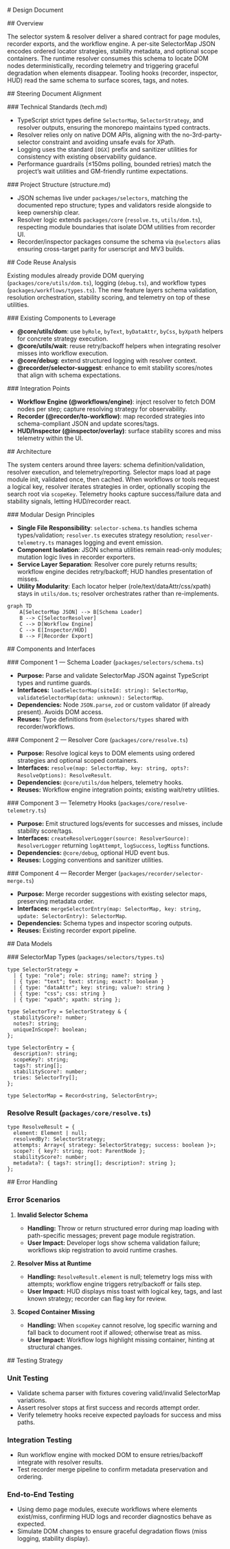 \# Design Document

\## Overview

The selector system & resolver deliver a shared contract for page modules, recorder exports, and the workflow engine. A per-site SelectorMap JSON encodes ordered locator strategies, stability metadata, and optional scope containers. The runtime resolver consumes this schema to locate DOM nodes deterministically, recording telemetry and triggering graceful degradation when elements disappear. Tooling hooks (recorder, inspector, HUD) read the same schema to surface scores, tags, and notes.

\## Steering Document Alignment

\### Technical Standards (tech.md)
- TypeScript strict types define `SelectorMap`, `SelectorStrategy`, and resolver outputs, ensuring the monorepo maintains typed contracts.
- Resolver relies only on native DOM APIs, aligning with the no-3rd-party-selector constraint and avoiding unsafe evals for XPath.
- Logging uses the standard `[DGX]` prefix and sanitizer utilities for consistency with existing observability guidance.
- Performance guardrails (≤150ms polling, bounded retries) match the project’s wait utilities and GM-friendly runtime expectations.

\### Project Structure (structure.md)
- JSON schemas live under `packages/selectors`, matching the documented repo structure; types and validators reside alongside to keep ownership clear.
- Resolver logic extends `packages/core` (`resolve.ts`, `utils/dom.ts`), respecting module boundaries that isolate DOM utilities from recorder UI.
- Recorder/inspector packages consume the schema via `@selectors` alias ensuring cross-target parity for userscript and MV3 builds.

\## Code Reuse Analysis

Existing modules already provide DOM querying (`packages/core/utils/dom.ts`), logging (`debug.ts`), and workflow types (`packages/workflows/types.ts`). The new feature layers schema validation, resolution orchestration, stability scoring, and telemetry on top of these utilities.

\### Existing Components to Leverage
- **@core/utils/dom**: use `byRole`, `byText`, `byDataAttr`, `byCss`, `byXpath` helpers for concrete strategy execution.
- **@core/utils/wait**: reuse retry/backoff helpers when integrating resolver misses into workflow execution.
- **@core/debug**: extend structured logging with resolver context.
- **@recorder/selector-suggest**: enhance to emit stability scores/notes that align with schema expectations.

\### Integration Points
- **Workflow Engine (@workflows/engine)**: inject resolver to fetch DOM nodes per step; capture resolving strategy for observability.
- **Recorder (@recorder/to-workflow)**: map recorded strategies into schema-compliant JSON and update scores/tags.
- **HUD/Inspector (@inspector/overlay)**: surface stability scores and miss telemetry within the UI.

\## Architecture

The system centers around three layers: schema definition/validation, resolver execution, and telemetry/reporting. Selector maps load at page module init, validated once, then cached. When workflows or tools request a logical key, resolver iterates strategies in order, optionally scoping the search root via `scopeKey`. Telemetry hooks capture success/failure data and stability signals, letting HUD/recorder react.

\### Modular Design Principles
- **Single File Responsibility**: `selector-schema.ts` handles schema types/validation; `resolver.ts` executes strategy resolution; `resolver-telemetry.ts` manages logging and event emission.
- **Component Isolation**: JSON schema utilities remain read-only modules; mutation logic lives in recorder exporters.
- **Service Layer Separation**: Resolver core purely returns results; workflow engine decides retry/backoff; HUD handles presentation of misses.
- **Utility Modularity**: Each locator helper (role/text/dataAttr/css/xpath) stays in `utils/dom.ts`; resolver orchestrates rather than re-implements.

```mermaid
graph TD
    A[SelectorMap JSON] --> B[Schema Loader]
    B --> C[SelectorResolver]
    C --> D[Workflow Engine]
    C --> E[Inspector/HUD]
    B --> F[Recorder Export]
```

\## Components and Interfaces

\### Component 1 — Schema Loader (`packages/selectors/schema.ts`)
- **Purpose:** Parse and validate SelectorMap JSON against TypeScript types and runtime guards.
- **Interfaces:** `loadSelectorMap(siteId: string): SelectorMap`, `validateSelectorMap(data: unknown): SelectorMap`.
- **Dependencies:** Node `JSON.parse`, `zod` or custom validator (if already present). Avoids DOM access.
- **Reuses:** Type definitions from `@selectors/types` shared with recorder/workflows.

\### Component 2 — Resolver Core (`packages/core/resolve.ts`)
- **Purpose:** Resolve logical keys to DOM elements using ordered strategies and optional scoped containers.
- **Interfaces:** `resolve(map: SelectorMap, key: string, opts?: ResolveOptions): ResolveResult`.
- **Dependencies:** `@core/utils/dom` helpers, telemetry hooks.
- **Reuses:** Workflow engine integration points; existing wait/retry utilities.

\### Component 3 — Telemetry Hooks (`packages/core/resolve-telemetry.ts`)
- **Purpose:** Emit structured logs/events for successes and misses, include stability score/tags.
- **Interfaces:** `createResolverLogger(source: ResolverSource): ResolverLogger` returning `logAttempt`, `logSuccess`, `logMiss` functions.
- **Dependencies:** `@core/debug`, optional HUD event bus.
- **Reuses:** Logging conventions and sanitizer utilities.

\### Component 4 — Recorder Merger (`packages/recorder/selector-merge.ts`)
- **Purpose:** Merge recorder suggestions with existing selector maps, preserving metadata order.
- **Interfaces:** `mergeSelectorEntry(map: SelectorMap, key: string, update: SelectorEntry): SelectorMap`.
- **Dependencies:** Schema types and inspector scoring outputs.
- **Reuses:** Existing recorder export pipeline.

\## Data Models

\### SelectorMap Types (`packages/selectors/types.ts`)
```
type SelectorStrategy =
  | { type: "role"; role: string; name?: string }
  | { type: "text"; text: string; exact?: boolean }
  | { type: "dataAttr"; key: string; value?: string }
  | { type: "css"; css: string }
  | { type: "xpath"; xpath: string };

type SelectorTry = SelectorStrategy & {
  stabilityScore?: number;
  notes?: string;
  uniqueInScope?: boolean;
};

type SelectorEntry = {
  description?: string;
  scopeKey?: string;
  tags?: string[];
  stabilityScore?: number;
  tries: SelectorTry[];
};

type SelectorMap = Record<string, SelectorEntry>;
```

### Resolve Result (`packages/core/resolve.ts`)
```
type ResolveResult = {
  element: Element | null;
  resolvedBy?: SelectorStrategy;
  attempts: Array<{ strategy: SelectorStrategy; success: boolean }>;
  scope?: { key?: string; root: ParentNode };
  stabilityScore?: number;
  metadata?: { tags?: string[]; description?: string };
};
```

\## Error Handling

### Error Scenarios
1. **Invalid Selector Schema**
   - **Handling:** Throw or return structured error during map loading with path-specific messages; prevent page module registration.
   - **User Impact:** Developer logs show schema validation failure; workflows skip registration to avoid runtime crashes.

2. **Resolver Miss at Runtime**
   - **Handling:** `ResolveResult.element` is null; telemetry logs miss with attempts; workflow engine triggers retry/backoff or fails step.
   - **User Impact:** HUD displays miss toast with logical key, tags, and last known strategy; recorder can flag key for review.

3. **Scoped Container Missing**
   - **Handling:** When `scopeKey` cannot resolve, log specific warning and fall back to document root if allowed; otherwise treat as miss.
   - **User Impact:** Workflow logs highlight missing container, hinting at structural changes.

\## Testing Strategy

### Unit Testing
- Validate schema parser with fixtures covering valid/invalid SelectorMap variations.
- Assert resolver stops at first success and records attempt order.
- Verify telemetry hooks receive expected payloads for success and miss paths.

### Integration Testing
- Run workflow engine with mocked DOM to ensure retries/backoff integrate with resolver results.
- Test recorder merge pipeline to confirm metadata preservation and ordering.

### End-to-End Testing
- Using demo page modules, execute workflows where elements exist/miss, confirming HUD logs and recorder diagnostics behave as expected.
- Simulate DOM changes to ensure graceful degradation flows (miss logging, stability display).
